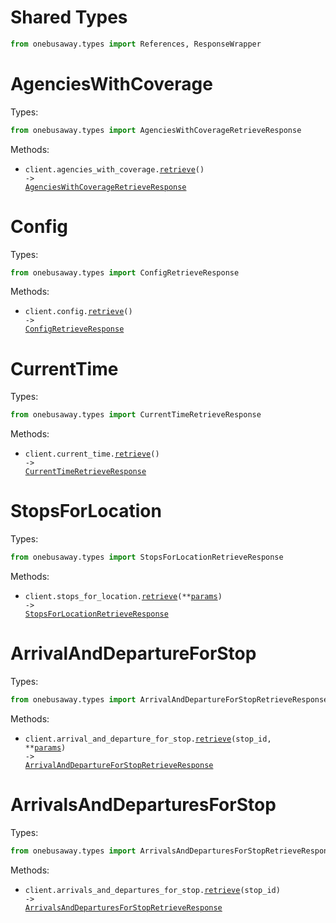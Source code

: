 # Shared Types

```python
from onebusaway.types import References, ResponseWrapper
```

# AgenciesWithCoverage

Types:

```python
from onebusaway.types import AgenciesWithCoverageRetrieveResponse
```

Methods:

- <code title="get /api/where/agencies-with-coverage.json">client.agencies_with_coverage.<a href="./src/onebusaway/resources/agencies_with_coverage.py">retrieve</a>() -> <a href="./src/onebusaway/types/agencies_with_coverage_retrieve_response.py">AgenciesWithCoverageRetrieveResponse</a></code>

# Config

Types:

```python
from onebusaway.types import ConfigRetrieveResponse
```

Methods:

- <code title="get /api/where/config.json">client.config.<a href="./src/onebusaway/resources/config.py">retrieve</a>() -> <a href="./src/onebusaway/types/config_retrieve_response.py">ConfigRetrieveResponse</a></code>

# CurrentTime

Types:

```python
from onebusaway.types import CurrentTimeRetrieveResponse
```

Methods:

- <code title="get /api/where/current-time.json">client.current_time.<a href="./src/onebusaway/resources/current_time.py">retrieve</a>() -> <a href="./src/onebusaway/types/current_time_retrieve_response.py">CurrentTimeRetrieveResponse</a></code>

# StopsForLocation

Types:

```python
from onebusaway.types import StopsForLocationRetrieveResponse
```

Methods:

- <code title="get /api/where/stops-for-location.json">client.stops_for_location.<a href="./src/onebusaway/resources/stops_for_location.py">retrieve</a>(\*\*<a href="src/onebusaway/types/stops_for_location_retrieve_params.py">params</a>) -> <a href="./src/onebusaway/types/stops_for_location_retrieve_response.py">StopsForLocationRetrieveResponse</a></code>

# ArrivalAndDepartureForStop

Types:

```python
from onebusaway.types import ArrivalAndDepartureForStopRetrieveResponse
```

Methods:

- <code title="get /api/where/arrival-and-departure-for-stop/{stopID}.json">client.arrival_and_departure_for_stop.<a href="./src/onebusaway/resources/arrival_and_departure_for_stop.py">retrieve</a>(stop_id, \*\*<a href="src/onebusaway/types/arrival_and_departure_for_stop_retrieve_params.py">params</a>) -> <a href="./src/onebusaway/types/arrival_and_departure_for_stop_retrieve_response.py">ArrivalAndDepartureForStopRetrieveResponse</a></code>

# ArrivalsAndDeparturesForStop

Types:

```python
from onebusaway.types import ArrivalsAndDeparturesForStopRetrieveResponse
```

Methods:

- <code title="get /api/where/arrivals-and-departures-for-stop/{stopID}">client.arrivals_and_departures_for_stop.<a href="./src/onebusaway/resources/arrivals_and_departures_for_stop.py">retrieve</a>(stop_id) -> <a href="./src/onebusaway/types/arrivals_and_departures_for_stop_retrieve_response.py">ArrivalsAndDeparturesForStopRetrieveResponse</a></code>
